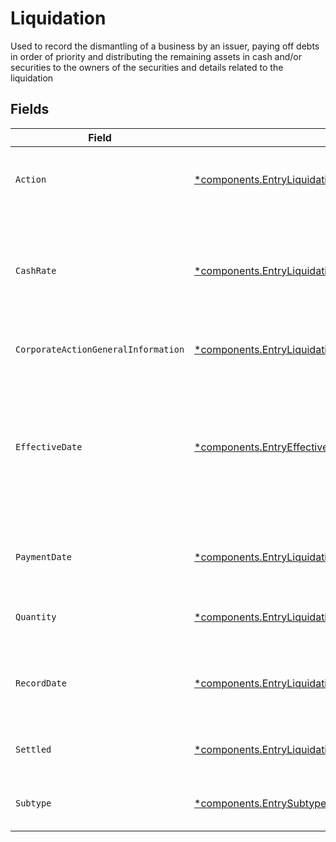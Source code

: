 # Liquidation

Used to record the dismantling of a business by an issuer, paying off debts in order of priority and distributing the remaining assets in cash and/or securities to the owners of the securities and details related to the liquidation


## Fields

| Field                                                                                                                                                                     | Type                                                                                                                                                                      | Required                                                                                                                                                                  | Description                                                                                                                                                               | Example                                                                                                                                                                   |
| ------------------------------------------------------------------------------------------------------------------------------------------------------------------------- | ------------------------------------------------------------------------------------------------------------------------------------------------------------------------- | ------------------------------------------------------------------------------------------------------------------------------------------------------------------------- | ------------------------------------------------------------------------------------------------------------------------------------------------------------------------- | ------------------------------------------------------------------------------------------------------------------------------------------------------------------------- |
| `Action`                                                                                                                                                                  | [*components.EntryLiquidationAction](../../models/components/entryliquidationaction.md)                                                                                   | :heavy_minus_sign:                                                                                                                                                        | Corresponds to whether the entry is incoming outgoing                                                                                                                     | INCOMING                                                                                                                                                                  |
| `CashRate`                                                                                                                                                                | [*components.EntryLiquidationCashRate](../../models/components/entryliquidationcashrate.md)                                                                               | :heavy_minus_sign:                                                                                                                                                        | The rate (raw value, not a percentage, example: 50% will be .5 in this field) at which cash will be disbursed to the shareholder                                          | {<br/>"value": "0.25"<br/>}                                                                                                                                               |
| `CorporateActionGeneralInformation`                                                                                                                                       | [*components.EntryLiquidationCorporateActionGeneralInformation](../../models/components/entryliquidationcorporateactiongeneralinformation.md)                             | :heavy_minus_sign:                                                                                                                                                        | Common fields for corporate actions                                                                                                                                       |                                                                                                                                                                           |
| `EffectiveDate`                                                                                                                                                           | [*components.EntryEffectiveDate](../../models/components/entryeffectivedate.md)                                                                                           | :heavy_minus_sign:                                                                                                                                                        | Effective date as declared by the primary exchange that generally coincides with cessation of trading in the old security and commencement of trading in the new security | {<br/>"day": 14,<br/>"month": 5,<br/>"year": 2024<br/>}                                                                                                                   |
| `PaymentDate`                                                                                                                                                             | [*components.EntryLiquidationPaymentDate](../../models/components/entryliquidationpaymentdate.md)                                                                         | :heavy_minus_sign:                                                                                                                                                        | The anticipated payment date at the depository                                                                                                                            | {<br/>"day": 14,<br/>"month": 5,<br/>"year": 2024<br/>}                                                                                                                   |
| `Quantity`                                                                                                                                                                | [*components.EntryLiquidationQuantity](../../models/components/entryliquidationquantity.md)                                                                               | :heavy_minus_sign:                                                                                                                                                        | Corresponds to the position's trade quantity                                                                                                                              | {<br/>"value": "0.25"<br/>}                                                                                                                                               |
| `RecordDate`                                                                                                                                                              | [*components.EntryLiquidationRecordDate](../../models/components/entryliquidationrecorddate.md)                                                                           | :heavy_minus_sign:                                                                                                                                                        | The date on which positions are recorded in order to calculate entitlement                                                                                                | {<br/>"day": 14,<br/>"month": 5,<br/>"year": 2024<br/>}                                                                                                                   |
| `Settled`                                                                                                                                                                 | [*components.EntryLiquidationSettled](../../models/components/entryliquidationsettled.md)                                                                                 | :heavy_minus_sign:                                                                                                                                                        | Corresponds to the position's settled quantity                                                                                                                            | {<br/>"value": "0.25"<br/>}                                                                                                                                               |
| `Subtype`                                                                                                                                                                 | [*components.EntrySubtype](../../models/components/entrysubtype.md)                                                                                                       | :heavy_minus_sign:                                                                                                                                                        | Corresponds to the subtype of corporaction type                                                                                                                           | LIQUIDATION                                                                                                                                                               |